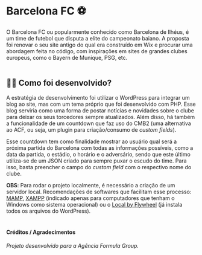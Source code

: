 # Barcelona FC ⚽

O Barcelona FC ou popularmente conhecido como Barcelona de Ilhéus, é um time de futebol que disputa a elite do campeonato baiano. A proposta foi renovar o seu site antigo do qual era construído em Wix e procurar uma abordagem feita no código, com inspirações em sites de grandes clubes europeus, como o Bayern de Munique, PSG, etc.
<br>
<br>

## 🔴🔵 Como foi desenvolvido?
A estratégia de desenvolvimento foi utilizar o WordPress para integrar um blog ao site, mas com um tema próprio que foi desenvolvido com PHP. Esse blog serviria como uma forma de postar notícias e novidades sobre o clube para deixar os seus torcedores sempre atualizados. Além disso, há também a funcionalidade de um countdown que faz uso do CMB2 (uma alternativa ao ACF, ou seja, um plugin para criação/consumo de _custom fields_).

Esse countdown tem como finalidade mostrar ao usuário qual será a próxima partida do Barcelona com todas as informações possíveis, como a data da partida, o estádio, o horário e o adversário, sendo que este último utiliza-se de um JSON criado para sempre puxar o escudo do time. Para isso, basta preencher o campo do _custom field_ com o respectivo nome do clube.

**OBS**: Para rodar o projeto localmente, é necessário a criação de um servidor local. Recomendações de softwares que facilitam esse processo: [MAMP](https://www.mamp.info/), [XAMPP](https://www.apachefriends.org/pt_br/index.html) (indicado apenas para computadores que tenham o Windows como sistema operacional) ou o [Local by Flywheel](https://localwp.com/) (já instala todos os arquivos do WordPress).
#
#### Créditos / Agradecimentos
_Projeto desenvolvido para a Agência Formula Group._
